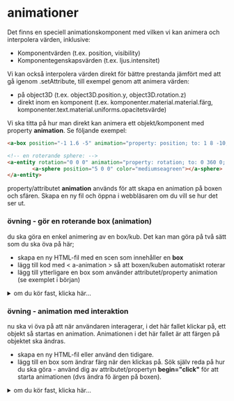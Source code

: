# animationer

Det finns en speciell animationskomponent med vilken vi kan animera och interpolera värden, inklusive:

- Komponentvärden (t.ex. position, visibility)
- Komponentegenskapsvärden (t.ex. ljus.intensitet)

Vi kan också interpolera värden direkt för bättre prestanda jämfört med att gå igenom .setAttribute, till exempel genom att animera värden:

- på object3D (t.ex. object3D.position.y, object3D.rotation.z)
- direkt inom en komponent (t.ex. komponenter.material.material.färg, komponenter.text.material.uniforms.opacitetsvärde)

Vi ska titta på hur man direkt kan animera ett objekt/komponent med property **animation**.
Se följande exempel:
```html
<a-box position="-1 1.6 -5" animation="property: position; to: 1 8 -10; dur: 2000; easing: linear; loop: true" color="tomato"></a-box>

<!-- en roterande sphere: -->
<a-entity rotation="0 0 0" animation="property: rotation; to: 0 360 0; loop: true; dur: 10000">
        <a-sphere position="5 0 0" color="mediumseagreen"></a-sphere>
</a-entity>
```

property/attributet **animation** används för att skapa en animation på boxen och sfären.
Skapa en ny fil och öppna i webbläsaren om du vill se hur det ser ut.

### övning - gör en roterande box (animation)
du ska göra en enkel animering av en box/kub. Det kan man göra på två sätt som du ska öva på här;

- skapa en ny HTML-fil med en scen som innehåller en **box**
- lägg till kod med < a-animation > så att boxen/kuben automatiskt roterar
- lägg till ytterligare en box som använder attributet/property animation (se exemplet i början)

<details>

<summary>om du kör fast, klicka här...</summary>


```html
   <a-scene>
    <!-- första roterande boxen med a-animation -->
    <a-box position="0 1 -5" rotation="0 45 0" color="#4CC3D9" width="2" height="2" depth="2">
      <a-animation attribute="rotation" to="0 405 0" dur="3000" repeat="indefinite"></a-animation>
    </a-box>

    <!-- andra animerade boxen med property animation. Notera att vi sätter en tid. Se i dokumentationen för mer värden -->
    <a-box position="-1 1.6 -5" animation="property: position; to: 1 8 -10; dur: 2000; easing: linear; loop: true" color="tomato"></a-box>


    <!-- ta gärna med kamera och ljus så att det blir intressant :) -->
    <a-sky color="#ECECEC"></a-sky>
    <a-light type="directional" position="1 1 0"></a-light>
    <a-camera position="0 1.6 0"></a-camera>
```

</details>


### övning - animation med interaktion
nu ska vi öva på att när användaren interagerar, i det här fallet klickar på, ett objekt så startas en animation.
Animationen i det här fallet är att färgen på objektet ska ändras.

- skapa en ny HTML-fil eller använd den tidigare.
- lägg till en box som ändrar färg när den klickas på. Sök själv reda på hur du ska göra - använd dig av attributet/propertyn **begin="click"**
för att starta animationen (dvs ändra fö
ärgen på boxen).

<details>

<summary>om du kör fast, klicka här...</summary>


```html
   <!-- box som ändrar färg vid klick -->
    <a-box position="0 1 -3" color="#4CC3D9" width="2" height="2" depth="2">
      <a-animation attribute="material.color" to="#FF0000" begin="click" dur="500"></a-animation>
    </a-box>

    <!-- vi tar med lite kamera och ljus -->
    <a-sky color="#ECECEC"></a-sky>
    <a-light type="directional" position="1 1 0"></a-light>
    <a-camera position="0 1.6 0"></a-camera>
```

</details>
